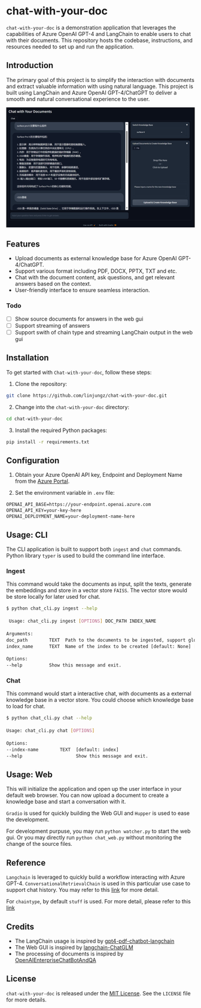 # chat-with-your-doc

`chat-with-your-doc` is a demonstration application that leverages the capabilities of Azure OpenAI GPT-4 and LangChain to enable users to chat with their documents. This repository hosts the codebase, instructions, and resources needed to set up and run the application.

## Introduction

The primary goal of this project is to simplify the interaction with documents and extract valuable information with using natural language. This project is built using LangChain and Azure OpenAI GPT-4/ChatGPT to deliver a smooth and natural conversational experience to the user.

![](static/web_ui.png)

## Features

- Upload documents as external knowledge base for Azure OpenAI GPT-4/ChatGPT.
- Support various format including PDF, DOCX, PPTX, TXT and etc.
- Chat with the document content, ask questions, and get relevant answers based on the context.
- User-friendly interface to ensure seamless interaction.

### Todo
- [ ] Show source documents for answers in the web gui
- [ ] Support streaming of answers
- [ ] Support swith of chain type and streaming LangChain output in the web gui

## Installation

To get started with `Chat-with-your-doc`, follow these steps:

1. Clone the repository:

```bash
git clone https://github.com/linjungz/chat-with-your-doc.git
```

2. Change into the `chat-with-your-doc` directory:

```bash
cd chat-with-your-doc
```

3. Install the required Python packages:

```bash
pip install -r requirements.txt
```

## Configuration

1. Obtain your Azure OpenAI API key, Endpoint and Deployment Name from the [Azure Portal](https://portal.azure.com/).

2. Set the environment variable in `.env` file:

```
OPENAI_API_BASE=https://your-endpoint.openai.azure.com
OPENAI_API_KEY=your-key-here
OPENAI_DEPLOYMENT_NAME=your-deployment-name-here
```

## Usage: CLI

The CLI application is built to support both `ingest` and `chat` commands. Python library `typer` is used to build the command line interface.

### **Ingest**

This command would take the documents as input, split the texts, generate the embeddings and store in a vector store `FAISS`. The vector store would be store locally for later used for chat.

```bash
$ python chat_cli.py ingest --help

 Usage: chat_cli.py ingest [OPTIONS] DOC_PATH INDEX_NAME

Arguments:
doc_path        TEXT  Path to the documents to be ingested, support glob pattern [required]
index_name      TEXT  Name of the index to be created [default: None] [required]

Options:
--help          Show this message and exit. 
```

### **Chat**

This command would start a interactive chat, with documents as a external knowledge base in a vector store. You could choose which knowledge base to load for chat.

```bash
$ python chat_cli.py chat --help 

Usage: chat_cli.py chat [OPTIONS]

Options:
--index-name        TEXT  [default: index]
--help                    Show this message and exit.

```

## Usage: Web

This will initialize the application and open up the user interface in your default web browser. You can now upload a document to create a knowledge base and start a conversation with it.

`Gradio` is used for quickly building the Web GUI and `Hupper` is used to ease the development.

For development purpuse, you may run `python watcher.py` to start the web gui. Or you may directly run `python chat_web.py` without monitoring the change of the source files.

## Reference

`Langchain` is leveraged to quickly build a workflow interacting with Azure GPT-4. `ConversationalRetrievalChain` is used in this particular use case to support chat history. You may refer to this [link](https://python.langchain.com/en/latest/modules/chains/index_examples/chat_vector_db.html) for more detail.

For `chaintype`, by default `stuff` is used. For more detail, please refer to this [link](https://docs.langchain.com/docs/components/chains/index_related_chains)

## Credits

- The LangChain usage is inspired by [gpt4-pdf-chatbot-langchain](https://github.com/mayooear/gpt4-pdf-chatbot-langchain)
- The Web GUI is inspired by [langchain-ChatGLM](https://github.com/imClumsyPanda/langchain-ChatGLM)
- The processing of documents is inspired by [OpenAIEnterpriseChatBotAndQA](https://github.com/RicZhou-MS/OpenAIEnterpriseChatBotAndQA)

## License

`chat-with-your-doc` is released under the [MIT License](LICENSE). See the `LICENSE` file for more details.
